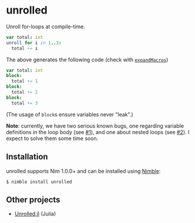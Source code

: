 # unrolled

Unroll for-loops at compile-time.

```nim
var total: int
unroll for i in 1..3:
  total += i
```

The above generates the following code (check with [`expandMacros`](https://nim-lang.org/docs/macros.html#expandMacros.m%2Ctyped))

```nim
var total: int
block:
  total += 1
block:
  total += 2
block:
  total += 3
```

(The usage of `block`s ensure variables never "leak".)

**Note**: currently, we have two serious known bugs,
one regarding variable definitions in the loop body (see [#1](https://github.com/schneiderfelipe/unrolled/issues/1)), and
one about nested loops (see [#2](https://github.com/schneiderfelipe/unrolled/issues/2)).
I expect to solve them some time soon.

## Installation

unrolled supports Nim 1.0.0+ and can be installed using [Nimble](https://github.com/nim-lang/Nimble):

    $ nimble install unrolled

## Other projects

- [Unrolled.jl](https://github.com/cstjean/Unrolled.jl) (Julia)
